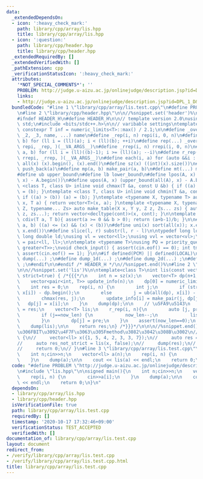 ```yaml
---
data:
  _extendedDependsOn:
  - icon: ':heavy_check_mark:'
    path: library/cpp/array/lis.hpp
    title: library/cpp/array/lis.hpp
  - icon: ':question:'
    path: library/cpp/header.hpp
    title: library/cpp/header.hpp
  _extendedRequiredBy: []
  _extendedVerifiedWith: []
  _pathExtension: cpp
  _verificationStatusIcon: ':heavy_check_mark:'
  attributes:
    '*NOT_SPECIAL_COMMENTS*': ''
    PROBLEM: http://judge.u-aizu.ac.jp/onlinejudge/description.jsp?id=DPL_1_D&lang=jp
    links:
    - http://judge.u-aizu.ac.jp/onlinejudge/description.jsp?id=DPL_1_D&lang=jp
  bundledCode: "#line 1 \"library/cpp/array/lis.test.cpp\"\n#define PROBLEM \"http://judge.u-aizu.ac.jp/onlinejudge/description.jsp?id=DPL_1_D&lang=jp\"\
    \n#line 2 \"library/cpp/header.hpp\"\n\n//%snippet.set('header')%\n//%snippet.fold()%\n\
    #ifndef HEADER_H\n#define HEADER_H\n\n// template version 2.0\nusing namespace\
    \ std;\n#include <bits/stdc++.h>\n\n// varibable settings\ntemplate <class T>\
    \ constexpr T inf = numeric_limits<T>::max() / 2.1;\n\n#define _overload3(_1,\
    \ _2, _3, name, ...) name\n#define _rep(i, n) repi(i, 0, n)\n#define repi(i, a,\
    \ b) for (ll i = (ll)(a); i < (ll)(b); ++i)\n#define rep(...) _overload3(__VA_ARGS__,\
    \ repi, _rep, )(__VA_ARGS__)\n#define _rrep(i, n) rrepi(i, 0, n)\n#define rrepi(i,\
    \ a, b) for (ll i = (ll)((b)-1); i >= (ll)(a); --i)\n#define r_rep(...) _overload3(__VA_ARGS__,\
    \ rrepi, _rrep, )(__VA_ARGS__)\n#define each(i, a) for (auto &&i : a)\n#define\
    \ all(x) (x).begin(), (x).end()\n#define sz(x) ((int)(x).size())\n#define pb(a)\
    \ push_back(a)\n#define mp(a, b) make_pair(a, b)\n#define mt(...) make_tuple(__VA_ARGS__)\n\
    #define ub upper_bound\n#define lb lower_bound\n#define lpos(A, x) (lower_bound(all(A),\
    \ x) - A.begin())\n#define upos(A, x) (upper_bound(all(A), x) - A.begin())\ntemplate\
    \ <class T, class U> inline void chmax(T &a, const U &b) { if ((a) < (b)) (a)\
    \ = (b); }\ntemplate <class T, class U> inline void chmin(T &a, const U &b) {\
    \ if ((a) > (b)) (a) = (b); }\ntemplate <typename X, typename T> auto make_table(X\
    \ x, T a) { return vector<T>(x, a); }\ntemplate <typename X, typename Y, typename\
    \ Z, typename... Zs> auto make_table(X x, Y y, Z z, Zs... zs) { auto cont = make_table(y,\
    \ z, zs...); return vector<decltype(cont)>(x, cont); }\n\ntemplate <class T> T\
    \ cdiv(T a, T b){ assert(a >= 0 && b > 0); return (a+b-1)/b; }\n\n#define is_in(x,\
    \ a, b) ((a) <= (x) && (x) < (b))\n#define uni(x) sort(all(x)); x.erase(unique(all(x)),\
    \ x.end())\n#define slice(l, r) substr(l, r - l)\n\ntypedef long long ll;\ntypedef\
    \ long double ld;\nusing vl = vector<ll>;\nusing vvl = vector<vl>;\nusing pll\
    \ = pair<ll, ll>;\n\ntemplate <typename T>\nusing PQ = priority_queue<T, vector<T>,\
    \ greater<T>>;\nvoid check_input() { assert(cin.eof() == 0); int tmp; cin >> tmp;\
    \ assert(cin.eof() == 1); }\n\n#if defined(PCM) || defined(LOCAL)\n#else\n#define\
    \ dump(...) ;\n#define dump_1d(...) ;\n#define dump_2d(...) ;\n#define cerrendl\
    \ ;\n#endif\n\n#endif /* HEADER_H */\n//%snippet.end()%\n#line 2 \"library/cpp/array/lis.hpp\"\
    \n\n//%snippet.set('lis')%\n\ntemplate<class T>\nint lis(const vector<T>& x, bool\
    \ strict=true) { /*{{{*/\n    int n = sz(x);\n    vector<T> dp(n+1, numeric_limits<T>().max());\n\
    \    vector<pair<int, T>> update_info(n);\n    dp[0] = numeric_limits<T>().min();\n\
    \    int res = 0;\n    rep(i, n) {\n        int j;\n        if (strict) j = lb(all(dp),\
    \ x[i]) - dp.begin();\n        else        j = ub(all(dp), x[i]) - dp.begin();\n\
    \        chmax(res, j);\n        update_info[i] = make_pair(j, dp[j]);\n     \
    \   dp[j] = x[i];\n    }\n    dump(dp);\n\n    // \u5FA9\u5143\n    int now_len\
    \ = res;\n    vector<T> lis;\n    r_rep(i, n){\n        auto [j, pre] = update_info[i];\n\
    \        if (j==now_len) {\n            now_len--;\n            lis.push_back(x[i]);\n\
    \        }\n        dp[j] = pre;\n    }\n    assert(now_len==0);\n    reverse(all(lis));\n\
    \    dump(lis);\n\n    return res;\n} /*}}}*/\n\n\n//%snippet.end()%\n\n// lis\u306B\
    \u306FBIT\u3092\u4F7F\u3063\u305Fmethod\u3082\u3042\u308B\u3002\n// signed main()\
    \ {\n//     vector<ll> x({1, 5, 4, 2, 3, 3, 7});\n//     auto res = lis(x);\n\
    //     auto res_not_strict = lis(x, false);\n//     dump(res);\n//     dump(res_not_strict);\n\
    //     return 0;\n// }\n#line 3 \"library/cpp/array/lis.test.cpp\"\n\nsigned main(){\n\
    \    int n;cin>>n;\n    vector<ll> a(n);\n    rep(i, n) {\n        cin>>a[i];\n\
    \    }\n    dump(a);\n\n    cout << lis(a) << endl;\n    return 0;\n}\n"
  code: "#define PROBLEM \"http://judge.u-aizu.ac.jp/onlinejudge/description.jsp?id=DPL_1_D&lang=jp\"\
    \n#include \"lis.hpp\"\n\nsigned main(){\n    int n;cin>>n;\n    vector<ll> a(n);\n\
    \    rep(i, n) {\n        cin>>a[i];\n    }\n    dump(a);\n\n    cout << lis(a)\
    \ << endl;\n    return 0;\n}\n"
  dependsOn:
  - library/cpp/array/lis.hpp
  - library/cpp/header.hpp
  isVerificationFile: true
  path: library/cpp/array/lis.test.cpp
  requiredBy: []
  timestamp: '2020-10-17 17:32:46+09:00'
  verificationStatus: TEST_ACCEPTED
  verifiedWith: []
documentation_of: library/cpp/array/lis.test.cpp
layout: document
redirect_from:
- /verify/library/cpp/array/lis.test.cpp
- /verify/library/cpp/array/lis.test.cpp.html
title: library/cpp/array/lis.test.cpp
---
```

